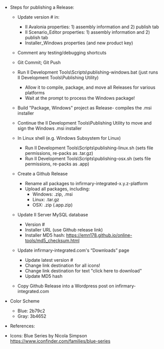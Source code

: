 ﻿

* Steps for publishing a Release:
	- Update version # in:		
		- II Avalonia properties: 1) assembly information and 2) publish tab
        - II Scenario_Editor properties: 1) assembly information and 2) publish tab
		- Installer_Windows properties (and new product key)

	- Comment any testing/debugging shortcuts	
	- Git Commit; Git Push

	- Run II Development Tools\Scripts\publishing-windows.bat (just runs II Development Tools\Publishing Utility)
		- Allow it to compile, package, and move all Releases for various platforms
		- Wait at the prompt to process the Windows package!
	- Build "Package, Windows" project as Release- compiles the .msi installer
	- Continue the II Development Tools\Publishing Utility to move and sign the Windows .msi installer

	- In Linux shell (e.g. Windows Subsystem for Linux)
		- Run II Development Tools\Scripts\publishing-linux.sh (sets file permissions, re-packs as .tar.gz)
		- Run II Development Tools\Scripts\publishing-osx.sh (sets file permissions, re-packs as .app)

	- Create a Github Release
		- Rename all packages to infirmary-integrated-x.y.z-platform
		- Upload all packages, including:
			- Windows: .zip, .msi
			- Linux: .tar.gz
			- OSX: .zip (.app.zip)

	- Update II Server MySQL database
	  - Version #
	  - Installer URL (use Github release link)
	  - Installer MD5 hash: https://emn178.github.io/online-tools/md5_checksum.html

	- Update infirmary-integrated.com's “Downloads” page
	  - Update latest version #
	  - Change link destination for all icons!
	  - Change link destination for text "click here to download"
	  - Update MD5 hash
	- Copy Github Release into a Wordpress post on infirmary-integrated.com


* Color Scheme
	- Blue: 2b79c2
	- Gray: 3b4652

* References:

- Icons: Blue Series by Nicola Simpson
	https://www.iconfinder.com/families/blue-series